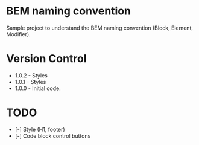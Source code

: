 # BEM naming convention
 Sample project to understand the BEM naming convention (Block, Element, Modifier).

# Version Control
- 1.0.2 - Styles
- 1.0.1 - Styles
- 1.0.0 - Initial code.

# TODO
- [-] Style (H1, footer)
- [-] Code block control buttons